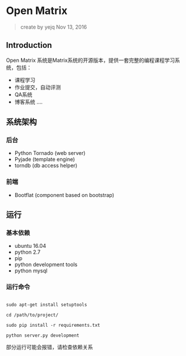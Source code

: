 # Open Matrix

> create by yejq Nov 13, 2016

## Introduction
Open Matrix 系统是Matrix系统的开源版本，提供一套完整的编程课程学习系统，包括：

- 课程学习
- 作业提交，自动评测
- QA系统
- 博客系统
....

## 系统架构
### 后台
- Python Tornado (web server)
- Pyjade (template engine)
- torndb (db access helper)

### 前端
- Bootflat (component based on bootstrap)

## 运行

### 基本依赖
- ubuntu 16.04
- python 2.7
- pip
- python development tools
- python mysql

### 运行命令
```shell

sudo apt-get install setuptools

cd /path/to/project/

sudo pip install -r requirements.txt

python server.py development

```

部分运行可能会报错，请检查依赖关系
